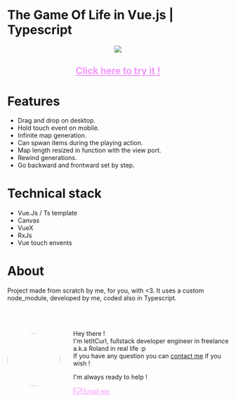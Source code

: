 # The Game Of Life in Vue.js | Typescript

<p style="text-align: center;"><img src="https://res.cloudinary.com/duydvdaxd/image/upload/v1587660536/Vue-Sprint/vue-gol-ts_zmzhic.gif"></p>

<h2 style="text-align: center;" ><a style="Color: #f694ff;" href="https://gameoflife-ts.web.app/" >Click here to try it !</a></h2>

# Features

- Drag and drop on desktop.
- Hold touch event on mobile.
- Infinite map generation.
- Can spwan items during the playing action.
- Map length resized in function with the view port.
- Rewind generations.
- Go backward and frontward set by step.

# Technical stack
- Vue.Js / Ts template
- Canvas
- VueX
- RxJs
- Vue touch envents

# About
Project made from scratch by me, for you, with <3. 
It uses a custom node_module, developed by me, coded also in Typescript.

<div style="display: flex; justify-content: start; margin-top: 50px; align-items: center;">
    <div>
        <img style="border-radius: 100px; width: 120px;" src="https://res.cloudinary.com/duydvdaxd/image/upload/w_1000,c_fill,ar_1:1,g_auto/v1587723517/Rodeooo_khmmmu.jpg"/>
    </div>
    <div style="margin-left: 30px;">
        <p>Hey there !</br>
        I'm letItCurl, fullstack developer engineer in freelance a.k.a Roland in real life :p</br>
        If you have any question you can <a href="https://www.linkedin.com/in/roland-lopez-developer/?locale=en_US">contact me</a> if you wish !</p>
        <p>I'm always ready to help !</p>
        <div style="display: flex; justify-content: start; align-items: center; color: #f694ff;"><svg style="width: 20px; color: #f694ff; margin-right: 3px;" aria-hidden="true" focusable="false" data-prefix="fal" data-icon="envelope" role="img" xmlns="http://www.w3.org/2000/svg" viewBox="0 0 512 512" class="svg-inline--fa fa-envelope fa-w-16 fa-lg"><path fill="currentColor" d="M464 64H48C21.5 64 0 85.5 0 112v288c0 26.5 21.5 48 48 48h416c26.5 0 48-21.5 48-48V112c0-26.5-21.5-48-48-48zM48 96h416c8.8 0 16 7.2 16 16v41.4c-21.9 18.5-53.2 44-150.6 121.3-16.9 13.4-50.2 45.7-73.4 45.3-23.2.4-56.6-31.9-73.4-45.3C85.2 197.4 53.9 171.9 32 153.4V112c0-8.8 7.2-16 16-16zm416 320H48c-8.8 0-16-7.2-16-16V195c22.8 18.7 58.8 47.6 130.7 104.7 20.5 16.4 56.7 52.5 93.3 52.3 36.4.3 72.3-35.5 93.3-52.3 71.9-57.1 107.9-86 130.7-104.7v205c0 8.8-7.2 16-16 16z"class=""></path></svg><a style="color: #f694ff;" href="mailto:someone@yoursite.com?subject=Hey! Are you available?">Email me</a></div>
    </div>
</div>

